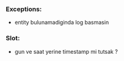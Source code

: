 ### Exceptions:

- entity bulunamadiginda log basmasin

### Slot:

- gun ve saat yerine timestamp mi tutsak ?